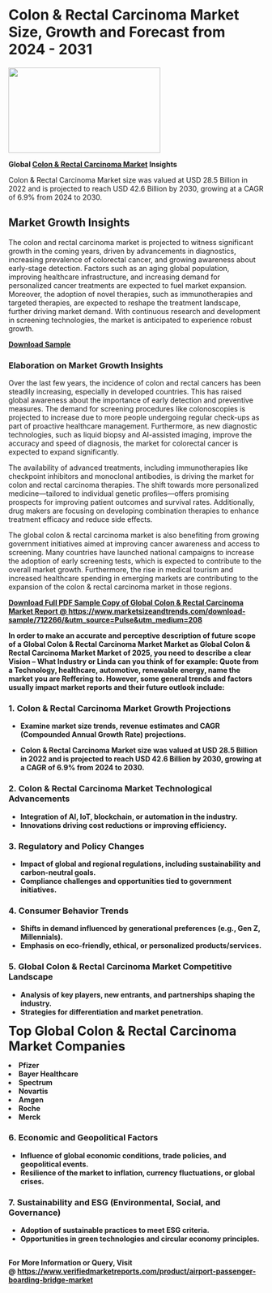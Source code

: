 <H1>Colon & Rectal Carcinoma Market Size, Growth and Forecast from 2024 - 2031</H1><img class="aligncenter size-medium wp-image-584254" src="https://thirdeyenews.in/wp-content/uploads/2024/09/Global-Market-Research-300x168.jpeg" alt="" width="300" height="168" /><p><strong>Global&nbsp;<a href="https://www.marketsizeandtrends.com/download-sample/712266/&amp;utm_source=Pulse&amp;utm_medium=208">Colon & Rectal Carcinoma Market</a> Insights</strong></p><p>Colon & Rectal Carcinoma Market size was valued at USD 28.5 Billion in 2022 and is projected to reach USD 42.6 Billion by 2030, growing at a CAGR of 6.9% from 2024 to 2030.</p><p><!DOCTYPE html> <html lang="en"> <head> <meta charset="UTF-8"> <meta name="viewport" content="width=device-width, initial-scale=1.0"> <title>Colon & Rectal Carcinoma Market Growth Insights</title> </head> <body> <h2>Market Growth Insights</h2> <p>The colon and rectal carcinoma market is projected to witness significant growth in the coming years, driven by advancements in diagnostics, increasing prevalence of colorectal cancer, and growing awareness about early-stage detection. Factors such as an aging global population, improving healthcare infrastructure, and increasing demand for personalized cancer treatments are expected to fuel market expansion. Moreover, the adoption of novel therapies, such as immunotherapies and targeted therapies, are expected to reshape the treatment landscape, further driving market demand. With continuous research and development in screening technologies, the market is anticipated to experience robust growth.</p> <p><strong><a href="download-link">Download Sample</a></strong></p> <h3>Elaboration on Market Growth Insights</h3> <p>Over the last few years, the incidence of colon and rectal cancers has been steadily increasing, especially in developed countries. This has raised global awareness about the importance of early detection and preventive measures. The demand for screening procedures like colonoscopies is projected to increase due to more people undergoing regular check-ups as part of proactive healthcare management. Furthermore, as new diagnostic technologies, such as liquid biopsy and AI-assisted imaging, improve the accuracy and speed of diagnosis, the market for colorectal cancer is expected to expand significantly.</p> <p>The availability of advanced treatments, including immunotherapies like checkpoint inhibitors and monoclonal antibodies, is driving the market for colon and rectal carcinoma therapies. The shift towards more personalized medicine—tailored to individual genetic profiles—offers promising prospects for improving patient outcomes and survival rates. Additionally, drug makers are focusing on developing combination therapies to enhance treatment efficacy and reduce side effects.</p> <p>The global colon & rectal carcinoma market is also benefiting from growing government initiatives aimed at improving cancer awareness and access to screening. Many countries have launched national campaigns to increase the adoption of early screening tests, which is expected to contribute to the overall market growth. Furthermore, the rise in medical tourism and increased healthcare spending in emerging markets are contributing to the expansion of the colon & rectal carcinoma market in those regions.</p> <p><strong><a href="get-more-link"></p><p><span class=""><strong>Download Full PDF Sample Copy of Global Colon & Rectal Carcinoma Market Report</strong> @ <a href="https://www.marketsizeandtrends.com/download-sample/712266/&amp;utm_source=Pulse&amp;utm_medium=208" target="_blank">https://www.marketsizeandtrends.com/download-sample/712266/&amp;utm_source=Pulse&amp;utm_medium=208</a></span></p><p>In order to make an accurate and perceptive description of future scope of a Global&nbsp;Colon & Rectal Carcinoma Market Market as Global&nbsp;Colon & Rectal Carcinoma Market Market of 2025, you need to describe a clear Vision &ndash; What Industry or Linda can you think of for example: Quote from a Technology, healthcare, automotive, renewable energy, name the market you are Reffering to. However, some general trends and factors usually impact market reports and their future outlook include:</p><h3>1.&nbsp;<strong>Colon & Rectal Carcinoma Market Growth Projections</strong></h3><ul><li>Examine market size trends, revenue estimates and CAGR (Compounded Annual Growth Rate) projections.</li><li><p>Colon & Rectal Carcinoma Market size was valued at USD 28.5 Billion in 2022 and is projected to reach USD 42.6 Billion by 2030, growing at a CAGR of 6.9% from 2024 to 2030.</p></li></ul><h3>2.&nbsp;<strong>Colon & Rectal Carcinoma Market Technological Advancements</strong></h3><ul><li>Integration of AI, IoT, blockchain, or automation in the industry.</li><li>Innovations driving cost reductions or improving efficiency.</li></ul><h3>3.&nbsp;<strong>Regulatory and Policy Changes</strong></h3><ul><li>Impact of global and regional regulations, including sustainability and carbon-neutral goals.</li><li>Compliance challenges and opportunities tied to government initiatives.</li></ul><h3>4.&nbsp;<strong>Consumer Behavior Trends</strong></h3><ul><li>Shifts in demand influenced by generational preferences (e.g., Gen Z, Millennials).</li><li>Emphasis on eco-friendly, ethical, or personalized products/services.</li></ul><h3>5.&nbsp;<strong>Global Colon & Rectal Carcinoma Market Competitive Landscape</strong></h3><ul><li>Analysis of key players, new entrants, and partnerships shaping the industry.</li><li>Strategies for differentiation and market penetration.</li></ul><p data-pm-slice="1 1 []"><span style="color: inherit; font-family: inherit; font-size: 25px;">Top Global Colon & Rectal Carcinoma Market Companies</span></p><div class="" data-test-id=""><p><li>Pfizer</li><li> Bayer Healthcare</li><li> Spectrum</li><li> Novartis</li><li> Amgen</li><li> Roche</li><li> Merck</li></p></div><h3>6.&nbsp;<strong>Economic and Geopolitical Factors</strong></h3><ul><li>Influence of global economic conditions, trade policies, and geopolitical events.</li><li>Resilience of the market to inflation, currency fluctuations, or global crises.</li></ul><h3>7.&nbsp;<strong>Sustainability and ESG (Environmental, Social, and Governance)</strong></h3><ul><li>Adoption of sustainable practices to meet ESG criteria.</li><li>Opportunities in green technologies and circular economy principles.</li></ul><h2><strong style="font-size: 14px;">For More Information or Query, Visit @&nbsp;</strong><a style="background-color: #ffffff; font-size: 14px;" href="https://www.marketsizeandtrends.com/report/colon-rectal-carcinoma-market/" target="_blank">https://www.verifiedmarketreports.com/product/airport-passenger-boarding-bridge-market</a></h2>
